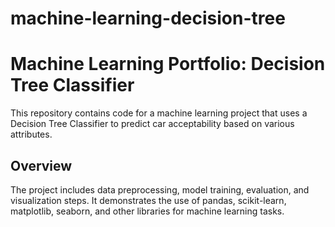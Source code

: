 # machine-learning-decision-tree
# Machine Learning Portfolio: Decision Tree Classifier

This repository contains code for a machine learning project that uses a Decision Tree Classifier to predict car acceptability based on various attributes.

## Overview

The project includes data preprocessing, model training, evaluation, and visualization steps. It demonstrates the use of pandas, scikit-learn, matplotlib, seaborn, and other libraries for machine learning tasks.

